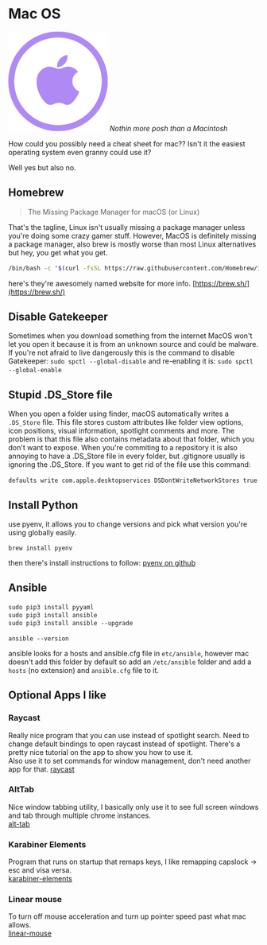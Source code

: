 # Mac OS
![Macintosh](./svgs/apple.svg "Macintosh")
*Nothin more posh than a Macintosh*

How could you possibly need a cheat sheet for mac?? Isn't it the easiest operating system even granny could use it?

Well yes but also no.

## Homebrew

> The Missing Package Manager for macOS (or Linux)

That's the tagline, Linux isn't usually missing a package manager unless you're doing some crazy gamer stuff. 
However, MacOS is definitely missing a package manager, also brew is mostly worse than most Linux alternatives but 
hey, you get what you get. 

```bash
/bin/bash -c "$(curl -fsSL https://raw.githubusercontent.com/Homebrew/install/HEAD/install.sh)"
```

here's they're awesomely named website for more info. 
[https://brew.sh/](https://brew.sh/)

## Disable Gatekeeper

Sometimes when you download something from the internet MacOS won't let you open it because it 
is from an unknown source and could be malware. If you're not afraid to live dangerously this is the 
command to disable Gatekeeper:
`sudo spctl --global-disable`
and re-enabling it is: 
`sudo spctl --global-enable`

## Stupid .DS_Store file
When you open a folder using finder, macOS automatically writes a `.DS_Store` file. This file stores 
custom attributes like folder view options, icon positions, visual information, spotlight comments and
more. The problem is that this file also contains metadata about that folder, which you don't want to expose. 
When you're commiting to a repository it is also annoying to have a .DS_Store file in every folder,
but .gitignore usually is ignoring the .DS_Store. If you want to get rid of the file use this command: 

`defaults write com.apple.desktopservices DSDontWriteNetworkStores true`

## Install Python

use pyenv, it allows you to change versions and pick what version you're using globally easily. 

    brew install pyenv

then there's install instructions to follow: 
[pyenv on github](https://github.com/pyenv/pyenv#other-operations)

## Ansible
```
sudo pip3 install pyyaml
sudo pip3 install ansible 
sudo pip3 install ansible --upgrade 
```

`ansible --version`

ansible looks for a hosts and ansible.cfg file in `etc/ansible`, however mac doesn't add this folder by default
so add an `/etc/ansible` folder and add a `hosts` (no extension) and `ansible.cfg` file to it. 

## Optional Apps I like

### Raycast
Really nice program that you can use instead of spotlight search. Need to change default bindings to 
open raycast instead of spotlight. There's a pretty nice tutorial on the app to show you how to use it.   
Also use it to set commands for window management, don't need another app for that. 
[raycast](https://raycast.com)

### AltTab
Nice window tabbing utility, I basically only use it to see full screen windows and tab through multiple 
chrome instances.   
[alt-tab](https://alt-tab-macos.netlify.app/)

### Karabiner Elements
Program that runs on startup that remaps keys, I like remapping capslock -> esc and visa versa.  
[karabiner-elements](https://karabiner-elements.pqrs.org/)

### Linear mouse
To turn off mouse acceleration and turn up pointer speed past what mac allows.    
[linear-mouse](https://linearmouse.org/)
